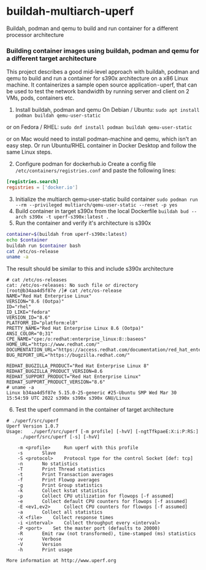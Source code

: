 # buildah-multiarch-uperf
Buildah, podman and qemu to build and run container for a different processor architecture

### Building container images using buildah, podman and qemu for a different target architecture
This project describes a good mid-level approach with buildah, podman and qemu to build and run a container for s390x architecture on a x86 Linux machine. It containerizes a sample open source application - uperf, that can be used to test the network bandwidth by running server and client on 2 VMs, pods, containers etc.



1. Install buildah, podman and qemu
On Debian / Ubuntu:
```sudo apt install podman buildah qemu-user-static```

or on Fedora / RHEL:
```sudo dnf install podman buildah qemu-user-static```

or on Mac would need to install podman-machine and qemu, which isn't an easy step. Or run Ubuntu/RHEL container in Docker Desktop and follow the same Linux steps.

2. Configure podman for dockerhub.io
Create a config file  ```/etc/containers/registries.conf```
and paste the following lines:
```conf
[registries.search]
registries = ['docker.io']
```
3. Initialize the multiarch qemu-user-static build container
```sudo podman run --rm --privileged multiarch/qemu-user-static --reset -p yes```
4. Build container in target s390x from the local Dockerfile
```buildah bud --arch s390x -t uperf-s390x:latest .```
5. Run the container and verify it's architecture is s390x

```bash
container=$(buildah from uperf-s390x:latest)
echo $container
buildah run $container bash
cat /etc/os-release
uname -a
```
The result should be similar to this and include s390x architecture
```
# cat /etc/os-releases
cat: /etc/os-releases: No such file or directory
[root@b34aa4d5f87e /]# cat /etc/os-release 
NAME="Red Hat Enterprise Linux"
VERSION="8.6 (Ootpa)"
ID="rhel"
ID_LIKE="fedora"
VERSION_ID="8.6"
PLATFORM_ID="platform:el8"
PRETTY_NAME="Red Hat Enterprise Linux 8.6 (Ootpa)"
ANSI_COLOR="0;31"
CPE_NAME="cpe:/o:redhat:enterprise_linux:8::baseos"
HOME_URL="https://www.redhat.com/"
DOCUMENTATION_URL="https://access.redhat.com/documentation/red_hat_enterprise_linux/8/"
BUG_REPORT_URL="https://bugzilla.redhat.com/"

REDHAT_BUGZILLA_PRODUCT="Red Hat Enterprise Linux 8"
REDHAT_BUGZILLA_PRODUCT_VERSION=8.6
REDHAT_SUPPORT_PRODUCT="Red Hat Enterprise Linux"
REDHAT_SUPPORT_PRODUCT_VERSION="8.6"
# uname -a
Linux b34aa4d5f87e 5.15.0-25-generic #25-Ubuntu SMP Wed Mar 30 15:54:59 UTC 2022 s390x s390x s390x GNU/Linux
```
6. Test the uperf command in the container of target architecture
```
# ./uperf/src/uperf
Uperf Version 1.0.7
Usage:   ./uperf/src/uperf [-m profile] [-hvV] [-ngtTfkpaeE:X:i:P:RS:]
	 ./uperf/src/uperf [-s] [-hvV]

	-m <profile>	 Run uperf with this profile
	-s		 Slave
	-S <protocol>	 Protocol type for the control Socket [def: tcp]
	-n		 No statistics
	-T		 Print Thread statistics
	-t		 Print Transaction averages
	-f		 Print Flowop averages
	-g		 Print Group statistics
	-k		 Collect kstat statistics
	-p		 Collect CPU utilization for flowops [-f assumed]
	-e		 Collect default CPU counters for flowops [-f assumed]
	-E <ev1,ev2>	 Collect CPU counters for flowops [-f assumed]
	-a		 Collect all statistics
	-X <file>	 Collect response times
	-i <interval>	 Collect throughput every <interval>
	-P <port>	 Set the master port (defaults to 20000)
	-R		 Emit raw (not transformed), time-stamped (ms) statistics
	-v		 Verbose
	-V		 Version
	-h		 Print usage

More information at http://www.uperf.org
```
